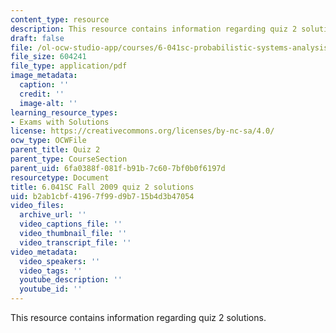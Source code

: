 ```yaml
---
content_type: resource
description: This resource contains information regarding quiz 2 solutions.
draft: false
file: /ol-ocw-studio-app/courses/6-041sc-probabilistic-systems-analysis-and-applied-probability-fall-2013/b2ab1cbf41967f99d9b715b4d3b47054_MIT6_041SCF13_qu02_f09_sol.pdf
file_size: 604241
file_type: application/pdf
image_metadata:
  caption: ''
  credit: ''
  image-alt: ''
learning_resource_types:
- Exams with Solutions
license: https://creativecommons.org/licenses/by-nc-sa/4.0/
ocw_type: OCWFile
parent_title: Quiz 2
parent_type: CourseSection
parent_uid: 6fa0388f-081f-b91b-7c60-7bf0b0f6197d
resourcetype: Document
title: 6.041SC Fall 2009 quiz 2 solutions
uid: b2ab1cbf-4196-7f99-d9b7-15b4d3b47054
video_files:
  archive_url: ''
  video_captions_file: ''
  video_thumbnail_file: ''
  video_transcript_file: ''
video_metadata:
  video_speakers: ''
  video_tags: ''
  youtube_description: ''
  youtube_id: ''
---
```

This resource contains information regarding quiz 2 solutions.